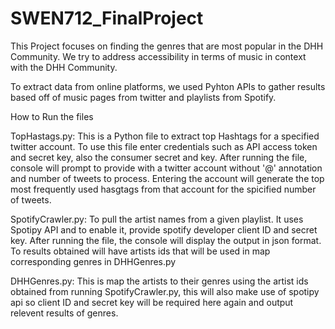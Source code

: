 # SWEN712_FinalProject
This Project focuses on finding the genres that are most popular in the DHH Community. We try to address accessibility in terms of music in context with the DHH Community.

To extract data from online platforms, we used Pyhton APIs to gather results based off of music pages from twitter and playlists from Spotify.

How to Run the files

TopHastags.py: This is a Python file to extract top Hashtags for a specified twitter account. To use this file enter credentials such as API access token and secret key, also the consumer secret and key. After running the file, console will prompt to provide with a twitter account without '@' annotation and number of tweets to process. Entering the account will generate the top most frequently used hasgtags from that account for the spicified number of tweets.

SpotifyCrawler.py: To pull the artist names from a given playlist. It uses Spotipy API and to enable it, provide spotify developer client ID and secret key. After running the file, the console will display the output in json format. To results obtained will have artists ids that will be used in map corresponding genres in DHHGenres.py

DHHGenres.py:  This is map the artists to their genres using the artist ids obtained from running SpotifyCrawler.py, this will also make use of spotipy api so client ID and secret key will be required here again and output relevent results of genres.

